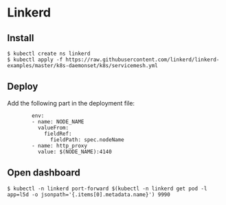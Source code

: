 # Linkerd

## Install

```
$ kubectl create ns linkerd
$ kubectl apply -f https://raw.githubusercontent.com/linkerd/linkerd-examples/master/k8s-daemonset/k8s/servicemesh.yml
```

## Deploy

Add the following part in the deployment file:

```
        env:
        - name: NODE_NAME
          valueFrom:
            fieldRef:
              fieldPath: spec.nodeName
        - name: http_proxy
          value: $(NODE_NAME):4140
```

## Open dashboard

```
$ kubectl -n linkerd port-forward $(kubectl -n linkerd get pod -l app=l5d -o jsonpath='{.items[0].metadata.name}') 9990
```